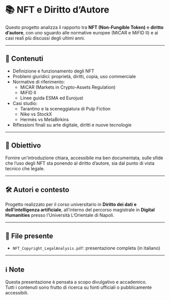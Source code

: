 # 📚 NFT e Diritto d’Autore

Questo progetto analizza il rapporto tra **NFT (Non-Fungible Token)** e **diritto d’autore**, con uno sguardo alle normative europee (MiCAR e MiFID II) e ai casi reali più discussi degli ultimi anni.

---

## 📄 Contenuti

- Definizione e funzionamento degli NFT
- Problemi giuridici: proprietà, diritti, copia, uso commerciale
- Normative di riferimento:
  - MiCAR (Markets in Crypto-Assets Regulation)
  - MiFID II
  - Linee guida ESMA ed Eurojust
- Casi studio:
  - Tarantino e la sceneggiatura di Pulp Fiction
  - Nike vs StockX
  - Hermès vs MetaBirkins
- Riflessioni finali su arte digitale, diritti e nuove tecnologie

---

## 🎯 Obiettivo

Fornire un'introduzione chiara, accessibile ma ben documentata, sulle sfide che l’uso degli NFT sta ponendo al diritto d’autore, sia dal punto di vista tecnico che legale.

---

## 🛠 Autori e contesto

Progetto realizzato per il corso universitario in **Diritto dei dati e dell’intelligenza artificiale**, all’interno del percorso magistrale in **Digital Humanities** presso l’Università L’Orientale di Napoli.

---

## 📎 File presente

- `NFT_Copyright_LegalAnalysis.pdf`: presentazione completa (in italiano)

---

## ℹ️ Note

Questa presentazione è pensata a scopo divulgativo e accademico.  
Tutti i contenuti sono frutto di ricerca su fonti ufficiali o pubblicamente accessibili.


